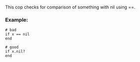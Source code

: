 This cop checks for comparison of something with nil using ==.

### Example:

    # bad
    if x == nil
    end

    # good
    if x.nil?
    end